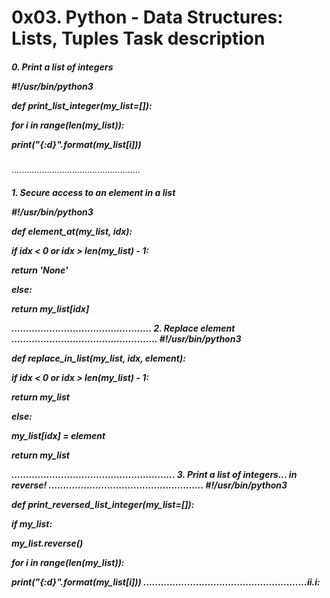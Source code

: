 <h1>0x03. Python - Data Structures: Lists, Tuples Task description
   </h1>

<h5>0. Print a list of integers
   
#!/usr/bin/python3

def print_list_integer(my_list=[]):
    
for i in range(len(my_list)):
        
print("{:d}".format(my_list[i]))</h5>

...................................................

<h5>1. Secure access to an element in a list

#!/usr/bin/python3

def element_at(my_list, idx):
    
if idx < 0 or idx > len(my_list) - 1:
        
return 'None'
    
else:
        
return my_list[idx]

................................................
2. Replace element 
..................................................
#!/usr/bin/python3

def replace_in_list(my_list, idx, element):
    
if idx < 0 or idx > len(my_list) - 1:
        
return my_list
    
else:
        
my_list[idx] = element
        
return my_list

........................................................
3. Print a list of integers... in reverse! 
.....................................................
#!/usr/bin/python3

def print_reversed_list_integer(my_list=[]):
    
if my_list:
        
my_list.reverse()
        
for i in range(len(my_list)):
            
print("{:d}".format(my_list[i]))
........................................................ii.i:
